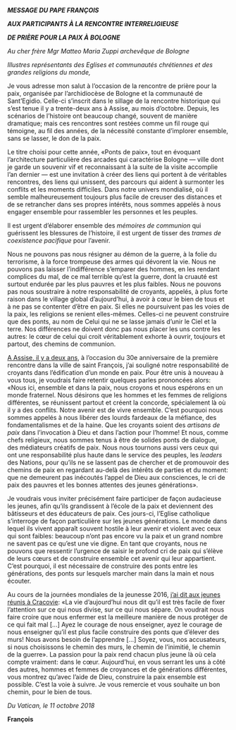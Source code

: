 ***MESSAGE DU PAPE FRANÇOIS***

***AUX PARTICIPANTS À LA RENCONTRE INTERRELIGIEUSE***

***DE PRIÈRE POUR LA PAIX À BOLOGNE***

*Au cher frère Mgr Matteo Maria Zuppi archevêque de Bologne*

*Illustres représentants des Eglises et communautés chrétiennes et des grandes religions du monde,*

Je vous adresse mon salut à l’occasion de la rencontre de prière pour la paix, organisée par l’archidiocèse de Bologne et la communauté de Sant’Egidio. Celle-ci s’inscrit dans le sillage de la rencontre historique qui s’est tenue il y a trente-deux ans à Assise, au mois d’octobre. Depuis, les scénarios de l’histoire ont beaucoup changé, souvent de manière dramatique; mais ces rencontres sont restées comme un fil rouge qui témoigne, au fil des années, de la nécessité constante d’implorer ensemble, sans se lasser, le don de la paix.

Le titre choisi pour cette année, «Ponts de paix», tout en évoquant l’architecture particulière des arcades qui caractérise Bologne — ville dont je garde un souvenir vif et reconnaissant à la suite de la visite accomplie l’an dernier — est une invitation à créer des liens qui portent à de véritables rencontres, des liens qui unissent, des parcours qui aident à surmonter les conflits et les moments difficiles. Dans notre univers mondialisé, où il semble malheureusement toujours plus facile de creuser des distances et de se retrancher dans ses propres intérêts, nous sommes appelés à nous engager ensemble pour rassembler les personnes et les peuples.

Il est urgent d’élaborer ensemble des *mémoires de communion* qui guérissent les blessures de l’histoire, il est urgent de tisser des *trames de coexistence pacifique* pour l’avenir.

Nous ne pouvons pas nous résigner au démon de la guerre, à la folie du terrorisme, à la force trompeuse des armes qui dévorent la vie. Nous ne pouvons pas laisser l’indifférence s’emparer des hommes, en les rendant complices du mal, de ce mal terrible qu’est la guerre, dont la cruauté est surtout endurée par les plus pauvres et les plus faibles. Nous ne pouvons pas nous soustraire à notre responsabilité de croyants, appelés, à plus forte raison dans le village global d’aujourd’hui, à avoir à cœur le bien de tous et à ne pas se contenter d’être en paix. Si elles ne poursuivent pas les voies de la paix, les religions se renient elles-mêmes. Celles-ci ne peuvent construire que des ponts, au nom de Celui qui ne se lasse jamais d’unir le Ciel et la terre. Nos différences ne doivent donc pas nous placer les uns contre les autres: le cœur de celui qui croit véritablement exhorte à ouvrir, toujours et partout, des chemins de communion.

[A Assise, il y a deux ans](http://w2.vatican.va/content/francesco/fr/travels/2016/inside/documents/papa-francesco-assisi-giornata-preghiera-pace_2016.html), à l’occasion du 30e anniversaire de la première rencontre dans la ville de saint François, j’ai souligné notre responsabilité de croyants dans l’édification d’un monde en paix. Pour être unis à nouveau à vous tous, je voudrais faire retentir quelques parles prononcées alors: «Nous ici, ensemble et dans la paix, nous croyons et nous espérons en un monde fraternel. Nous désirons que les hommes et les femmes de religions différentes, se réunissent partout et créent la concorde, spécialement là où il y a des conflits. Notre avenir est de vivre ensemble. C’est pourquoi nous sommes appelés à nous libérer des lourds fardeaux de la méfiance, des fondamentalismes et de la haine. Que les croyants soient des *artisans de paix* dans l’invocation à Dieu et dans l’action pour l’homme! Et nous, comme chefs religieux, nous sommes tenus à être de solides ponts de dialogue, des médiateurs créatifs de paix. Nous nous tournons aussi vers ceux qui ont une responsabilité plus haute dans le service des peuples, les *leaders* des Nations, pour qu’ils ne se lassent pas de chercher et de promouvoir des chemins de paix en regardant au-delà des intérêts de parties et du moment: que ne demeurent pas inécoutés l’appel de Dieu aux consciences, le cri de paix des pauvres et les bonnes attentes des jeunes générations».

Je voudrais vous inviter précisément faire participer de façon audacieuse les jeunes, afin qu’ils grandissent à l’école de la paix et deviennent des bâtisseurs et des éducateurs de paix. Ces jours-ci, l’Eglise catholique s’interroge de façon particulière sur les jeunes générations. Le monde dans lequel ils vivent apparaît souvent hostile à leur avenir et violent avec ceux qui sont faibles: beaucoup n’ont pas encore vu la paix et un grand nombre ne savent pas ce qu’est une vie digne. En tant que croyants, nous ne pouvons que ressentir l’urgence de saisir le profond cri de paix qui s’élève de leurs cœurs et de construire ensemble cet avenir qui leur appartient. C’est pourquoi, il est nécessaire de construire des ponts entre les générations, des ponts sur lesquels marcher main dans la main et nous écouter.

Au cours de la journées mondiales de la jeunesse 2016, [j’ai dit aux jeunes réunis à Cracovie](http://w2.vatican.va/content/francesco/fr/speeches/2016/july/documents/papa-francesco_20160730_polonia-veglia-giovani.html): «La vie d’aujourd’hui nous dit qu’il est très facile de fixer l’attention sur ce qui nous divise, sur ce qui nous sépare. On voudrait nous faire croire que nous enfermer est la meilleure manière de nous protéger de ce qui fait mal \[...\] Ayez le courage de nous enseigner, ayez le courage de nous enseigner qu’il est plus facile construire des ponts que d’élever des murs! Nous avons besoin de l’apprendre \[...\] Soyez, vous, nos accusateurs, si nous choisissons le chemin des murs, le chemin de l’inimitié, le chemin de la guerre». La passion pour la paix rend chacun plus jeune là où cela compte vraiment: dans le cœur. Aujourd’hui, en vous serrant les uns à côté des autres, hommes et femmes de croyances et de générations différentes, vous montrez qu’avec l’aide de Dieu, construire la paix ensemble est possible. C’est la voie à suivre. Je vous remercie et vous souhaite un bon chemin, pour le bien de tous.

*Du Vatican, le 11 octobre 2018*

**François**